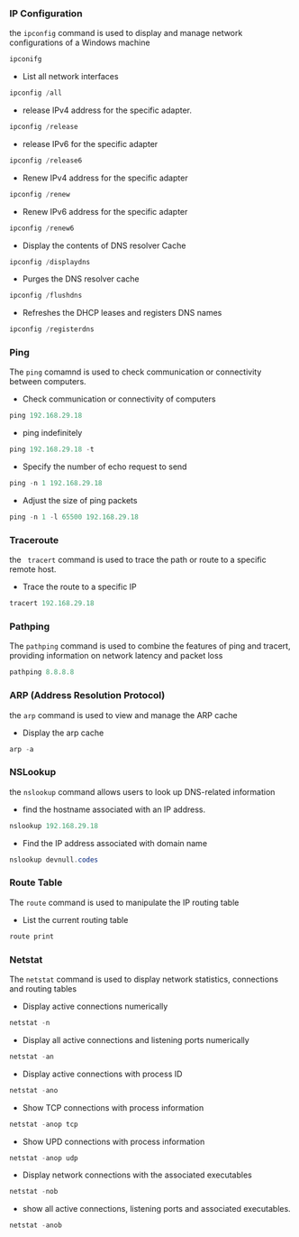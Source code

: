 ### IP Configuration

the ```ipconfig``` command is used to display and manage network configurations of a Windows machine

```powershell
ipconifg
```

*   List all network interfaces

```powershell
ipconfig /all
```

*  release IPv4 address for the specific adapter.

```powershell
ipconfig /release
```

*  release IPv6 for the specific adapter

```powershell
ipconfig /release6
```

*  Renew IPv4 address for the specific adapter

```powershell
ipconfig /renew
```

*  Renew IPv6 address for the specific adapter

```powershell
ipconfig /renew6
```

* Display the contents of DNS resolver Cache

```powershell
ipconfig /displaydns
```

*  Purges the DNS resolver cache

```powershell
ipconfig /flushdns
```

* Refreshes the DHCP leases and registers DNS names

```powershell
ipconfig /registerdns
```

### Ping

The ```ping``` comamnd is used to check communication or connectivity between computers.

*   Check communication or connectivity of computers

```powershell
ping 192.168.29.18
```

*  ping indefinitely

```powershell
ping 192.168.29.18 -t
```

* Specify the number of echo request to send

```powershell
ping -n 1 192.168.29.18
```

* Adjust the size of ping packets

```powershell
ping -n 1 -l 65500 192.168.29.18
```

### Traceroute

the ``` tracert``` command is used to trace the path or route to a specific remote host.

* Trace the route to a specific IP

```powershell
tracert 192.168.29.18
```

### Pathping

The ```pathping``` command is used to combine the features of ping and tracert, providing information on network latency and packet loss

```powershell
pathping 8.8.8.8
```

### ARP (Address Resolution Protocol)

the ```arp``` command is used to view and manage the ARP cache

* Display the arp cache

```powershell
arp -a
```

### NSLookup

the ```nslookup``` command allows users to look up DNS-related information

*   find the hostname associated with an IP address.
  
```powershell
nslookup 192.168.29.18
```

*   Find the IP address associated with domain name
  
```powershell
nslookup devnull.codes
```

### Route Table

The ```route``` command is used to manipulate the IP routing table

* List the current routing table

```powershell
route print
```

### Netstat

The ```netstat``` command is used to display network statistics, connections and routing tables

*   Display active connections numerically
  
```powershell
netstat -n
```

*  Display all active connections and listening ports numerically
  
```powershell
netstat -an
```

*   Display active connections with process ID
  
```powershell
netstat -ano
```

*  Show TCP connections with process information
  
```powershell
netstat -anop tcp
```

*  Show UPD connections with process information
  
```powershell
netstat -anop udp
```

*   Display network connections with the associated executables

```powershell
netstat -nob
```

*   show all active connections, listening ports and associated executables.
  

```powershell
netstat -anob
```
